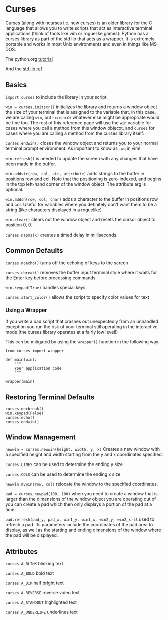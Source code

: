 # Curses

Curses (along with ncurses i.e. new curses) is an older library for the C language that allows you to write scripts that act as interactive terminal applications (think of tools like vim or roguelike games). Python has a curses library as part of the std lib that acts as a wrapper. It is extremely portable and works in most Unix environments and even in things like MS-DOS.

The python.org [tutorial](https://docs.python.org/3/howto/curses.html#curses-howto)

And the [std lib ref](https://docs.python.org/3/library/curses.html)

## Basics

`import curses` to include the library in your script.

`win = curses.initscr()` initializes the library and returns a window object the size of your terminal that is assigned to the variable that, in this case, we are calling `win`, but `screen` or whatever else might be appropriate would be fine too. The rest of this reference page will use the `win` variable for cases where you call a method from this window objecxt, and `curses` for cases where you are calling a method from the curses library itself.

`curses.endwin()` closes the window object and returns you to your normal terminal prompt environment. As important to know as `:wq` in vim!

`win.refresh()` is needed to update the screen with any changes that have been made in the buffer.

`win.addstr(row, col, str, attribute)` adds strings to the buffer in positions row and col. Note that the positioning is zero-indexed, and begins in the top left-hand corner of the window object. The attribute arg is optional.

`win.addch(row, col, char)` adds a character to the buffer in positions row and col. Useful for variables where you definitely don't want them to be a string (like characters displayed in a roguelike)

`win.clear()` clears out the window object and resets the cursor object to position 0, 0.

`curses.napms(x)` creates a timed delay in milliseconds.

## Common Defaults

`curses.noecho()` turns off the echoing of keys to the screen

`curses.cbreak()` removes the buffer input terminal style where it waits for the Enter key before processing commands

`win.keypad(True)` handles special keys.

`curses.start_color()` allows the script to specify color values for text

### Using a Wrapper

If you write a bad script that crashes out unexpectedly from an unhandled exception you run the risk of your terminal still operating in the interactive mode (the curses library operates at a fairly low level!)

This can be mitigated by using the `wrapper()` function in the following way:

```
from curses import wrapper

def main(win):
    """
    Your application code
    """

wrapper(main)
```

## Restoring Terminal Defaults

```
curses.nocbreak()
win.keypad(False)
curses.echo()
curses.endwin()
```

## Window Management

`newwin = curses.newwin(height, width, y, x)` Creates a new window with a specified height and width starting from the y and x coordinates specified.

`curses.LINES` can be used to determine the ending y size

`curses.COLS` can be used to determine the ending x size

`newwin.mvwin(row, col)` relocate the window to the specified coordinates.

`pad = curses.newpad(100, 100)` when you need to create a window that is larger than the dimensions of the window object you are operating out of you can create a pad which then only displays a portion of the pad at a time.

`pad.refresh(pad_y, pad_x, win1_y, win1_x, win2_y, win2_x)` is used to refresh a pad. Its parameters include the coordinates of the pad area to display, as well as the starting and ending dimensions of the window where the pad will be displayed.

## Attributes

`curses.A_BLINK` blinking text

`curses.A_BOLD` bold text

`curses.A_DIM` half bright text

`curses.A_REVERSE` reverse video text

`curses.A_STANDOUT` highlighted text

`curses.A_UNDERLINE` underlines text
